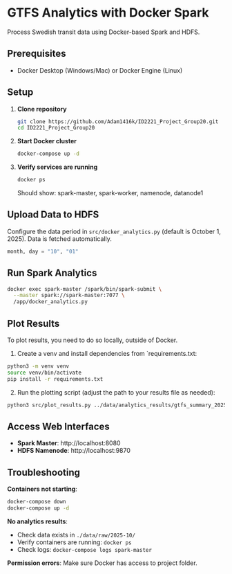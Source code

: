 # GTFS Analytics with Docker Spark

Process Swedish transit data using Docker-based Spark and HDFS.

## Prerequisites

- Docker Desktop (Windows/Mac) or Docker Engine (Linux)

## Setup

1. **Clone repository**
   ```bash
   git clone https://github.com/Adam1416k/ID2221_Project_Group20.git
   cd ID2221_Project_Group20
   ```

2. **Start Docker cluster**
   ```bash
   docker-compose up -d
   ```

3. **Verify services are running**
   ```bash
   docker ps
   ```
   Should show: spark-master, spark-worker, namenode, datanode1

## Upload Data to HDFS

Configure the data period in `src/docker_analytics.py` (default is October 1, 2025). Data is fetched automatically.

```python
month, day = "10", "01"
```

## Run Spark Analytics

```bash
docker exec spark-master /spark/bin/spark-submit \
  --master spark://spark-master:7077 \
  /app/docker_analytics.py
```
## Plot Results
To plot results, you need to do so locally, outside of Docker.
1. Create a venv and install dependencies from `requirements.txt:
```bash
python3 -m venv venv
source venv/bin/activate
pip install -r requirements.txt
```
2. Run the plotting script (adjust the path to your results file as needed):
```bash
python3 src/plot_results.py ../data/analytics_results/gtfs_summary_2025-10-01.json
```

## Access Web Interfaces

- **Spark Master**: http://localhost:8080
- **HDFS Namenode**: http://localhost:9870

## Troubleshooting

**Containers not starting**:
```bash
docker-compose down
docker-compose up -d
```

**No analytics results**:
- Check data exists in `./data/raw/2025-10/`
- Verify containers are running: `docker ps`
- Check logs: `docker-compose logs spark-master`

**Permission errors**: Make sure Docker has access to project folder.